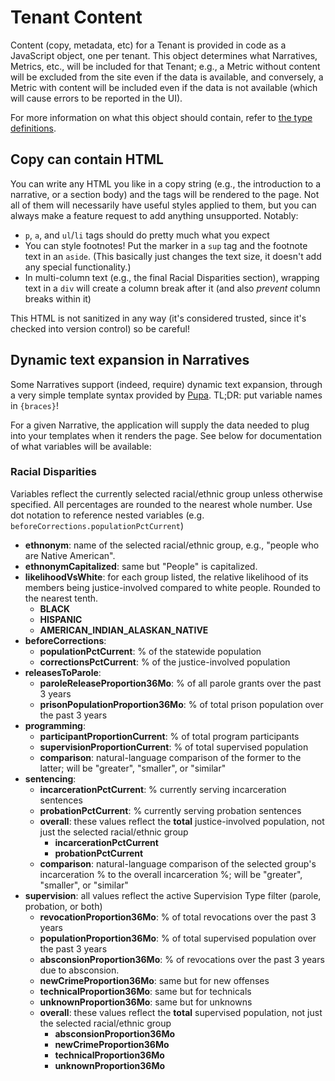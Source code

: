 # Tenant Content

Content (copy, metadata, etc) for a Tenant is provided in code as a JavaScript object, one per tenant. This object determines what Narratives, Metrics, etc., will be included for that Tenant; e.g., a Metric without content will be excluded from the site even if the data is available, and conversely, a Metric with content will be included even if the data is not available (which will cause errors to be reported in the UI).

For more information on what this object should contain, refer to [the type definitions](./types.ts).

## Copy can contain HTML

You can write any HTML you like in a copy string (e.g., the introduction to a narrative, or a section body) and the tags will be rendered to the page. Not all of them will necessarily have useful styles applied to them, but you can always make a feature request to add anything unsupported. Notably:

- `p`, `a`, and `ul`/`li` tags should do pretty much what you expect
- You can style footnotes! Put the marker in a `sup` tag and the footnote text in an `aside`. (This basically just changes the text size, it doesn't add any special functionality.)
- In multi-column text (e.g., the final Racial Disparities section), wrapping text in a `div` will create a column break after it (and also _prevent_ column breaks within it)

This HTML is not sanitized in any way (it's considered trusted, since it's checked into version control) so be careful!

## Dynamic text expansion in Narratives

Some Narratives support (indeed, require) dynamic text expansion, through a very simple template syntax provided by [Pupa](https://github.com/sindresorhus/pupa#readme). TL;DR: put variable names in `{braces}`!

For a given Narrative, the application will supply the data needed to plug into your templates when it renders the page. See below for documentation of what variables will be available:

### Racial Disparities

Variables reflect the currently selected racial/ethnic group unless otherwise specified. All percentages are rounded to the nearest whole number. Use dot notation to reference nested variables (e.g. `beforeCorrections.populationPctCurrent`)

- **ethnonym**: name of the selected racial/ethnic group, e.g., "people who are Native American".
- **ethnonymCapitalized**: same but "People" is capitalized.
- **likelihoodVsWhite**: for each group listed, the relative likelihood of its members being justice-involved compared to white people. Rounded to the nearest tenth.
  - **BLACK**
  - **HISPANIC**
  - **AMERICAN_INDIAN_ALASKAN_NATIVE**
- **beforeCorrections**:
  - **populationPctCurrent**: % of the statewide population
  - **correctionsPctCurrent**: % of the justice-involved population
- **releasesToParole**:
  - **paroleReleaseProportion36Mo**: % of all parole grants over the past 3 years
  - **prisonPopulationProportion36Mo**: % of total prison population over the past 3 years
- **programming**:
  - **participantProportionCurrent**: % of total program participants
  - **supervisionProportionCurrent**: % of total supervised population
  - **comparison**: natural-language comparison of the former to the latter; will be "greater", "smaller", or "similar"
- **sentencing**:
  - **incarcerationPctCurrent**: % currently serving incarceration sentences
  - **probationPctCurrent**: % currently serving probation sentences
  - **overall**: these values reflect the **total** justice-involved population, not just the selected racial/ethnic group
    - **incarcerationPctCurrent**
    - **probationPctCurrent**
  - **comparison**: natural-language comparison of the selected group's incarceration % to the overall incarceration %; will be "greater", "smaller", or "similar"
- **supervision**: all values reflect the active Supervision Type filter (parole, probation, or both)
  - **revocationProportion36Mo**: % of total revocations over the past 3 years
  - **populationProportion36Mo**: % of total supervised population over the past 3 years
  - **absconsionProportion36Mo**: % of revocations over the past 3 years due to absconsion.
  - **newCrimeProportion36Mo**: same but for new offenses
  - **technicalProportion36Mo**: same but for technicals
  - **unknownProportion36Mo**: same but for unknowns
  - **overall**: these values reflect the **total** supervised population, not just the selected racial/ethnic group
    - **absconsionProportion36Mo**
    - **newCrimeProportion36Mo**
    - **technicalProportion36Mo**
    - **unknownProportion36Mo**
